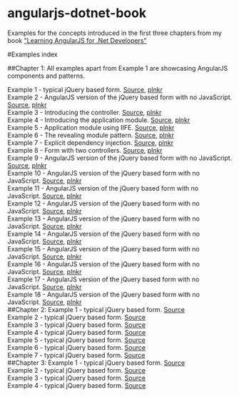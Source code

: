 angularjs-dotnet-book
=====================

Examples for the concepts introduced in the first three chapters from my book ["Learning AngularJS for .Net Developers"](http://www.packtpub.com/learning-angularjs-for-net-developers/book)

#Examples index

##Chapter 1:
All examples apart from Example 1 are showcasing AngularJS components and patterns.   

Example 1 - typical jQuery based form. [Source](Chapter1/Example1), [plnkr](http://plnkr.co/edit/nqF38J?p=preview)  
Example 2 - AngularJS version of the jQuery based form with no JavaScript. [Source](Chapter1/Example2), [plnkr](http://plnkr.co/edit/UNRH3j?p=preview)  
Example 3 - Introducing the controller. [Source](Chapter1/Example3), [plnkr](http://plnkr.co/edit/qbNJm4?p=preview)  
Example 4 - Introducing the application module. [Source](Chapter1/Example4), [plnkr](http://plnkr.co/edit/yWVc96?p=preview)  
Example 5 - Application module using IIFE. [Source](Chapter1/Example5), [plnkr](http://plnkr.co/edit/hxVxHU?p=preview)  
Example 6 - The revealing module pattern. [Source](Chapter1/Example6), [plnkr](http://plnkr.co/edit/YFvyEa?p=preview)  
Example 7 - Explicit dependency injection. [Source](Chapter1/Example7), [plnkr](http://plnkr.co/edit/73Y9yf?p=preview)  
Example 8 - Form with two controllers. [Source](Chapter1/Example8), [plnkr](http://plnkr.co/edit/gmyCY8?p=preview)  
Example 9 - AngularJS version of the jQuery based form with no JavaScript. [Source](Chapter1/Example9), [plnkr](http://plnkr.co/edit/UNRH3j?p=preview)  
Example 10 - AngularJS version of the jQuery based form with no JavaScript. [Source](Chapter1/Example10), [plnkr](http://plnkr.co/edit/UNRH3j?p=preview)  
Example 11 - AngularJS version of the jQuery based form with no JavaScript. [Source](Chapter1/Example11), [plnkr](http://plnkr.co/edit/UNRH3j?p=preview)  
Example 12 - AngularJS version of the jQuery based form with no JavaScript. [Source](Chapter1/Example12), [plnkr](http://plnkr.co/edit/UNRH3j?p=preview)  
Example 13 - AngularJS version of the jQuery based form with no JavaScript. [Source](Chapter1/Example13), [plnkr](http://plnkr.co/edit/UNRH3j?p=preview)  
Example 14 - AngularJS version of the jQuery based form with no JavaScript. [Source](Chapter1/Example14), [plnkr](http://plnkr.co/edit/UNRH3j?p=preview)  
Example 15 - AngularJS version of the jQuery based form with no JavaScript. [Source](Chapter1/Example15), [plnkr](http://plnkr.co/edit/UNRH3j?p=preview)  
Example 16 - AngularJS version of the jQuery based form with no JavaScript. [Source](Chapter1/Example16), [plnkr](http://plnkr.co/edit/UNRH3j?p=preview)  
Example 17 - AngularJS version of the jQuery based form with no JavaScript. [Source](Chapter1/Example17), [plnkr](http://plnkr.co/edit/UNRH3j?p=preview)  
Example 18 - AngularJS version of the jQuery based form with no JavaScript. [Source](Chapter1/Example18), [plnkr](http://plnkr.co/edit/UNRH3j?p=preview)  
##Chapter 2:
Example 1 - typical jQuery based form. [Source](Chapter2/Example1)  
Example 2 - typical jQuery based form. [Source](Chapter2/Example2)  
Example 3 - typical jQuery based form. [Source](Chapter2/Example3)  
Example 4 - typical jQuery based form. [Source](Chapter2/Example4)  
Example 5 - typical jQuery based form. [Source](Chapter2/Example5)  
Example 6 - typical jQuery based form. [Source](Chapter2/Example6)  
Example 7 - typical jQuery based form. [Source](Chapter2/Example7)  
##Chapter 3:
Example 1 - typical jQuery based form. [Source](Chapter3/Example1)  
Example 2 - typical jQuery based form. [Source](Chapter3/Example2)  
Example 3 - typical jQuery based form. [Source](Chapter3/Example3)  
Example 4 - typical jQuery based form. [Source](Chapter3/Example4)  
